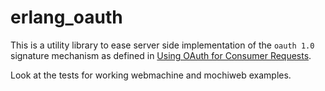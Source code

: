 erlang_oauth
============

This is a utility library to ease server side implementation of the
`oauth 1.0` signature mechanism as defined in [Using OAuth for
Consumer
Requests](http://oauth.googlecode.com/svn/spec/ext/consumer_request/1.0/drafts/2/spec.html).

Look at the tests for working webmachine and mochiweb examples.
